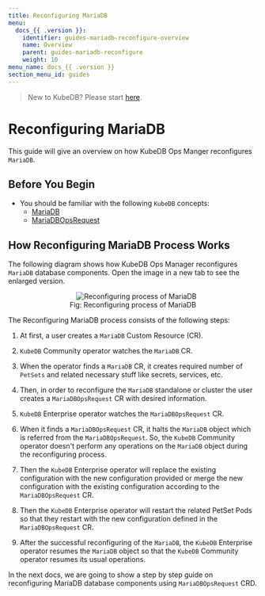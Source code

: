 ```yaml
---
title: Reconfiguring MariaDB
menu:
  docs_{{ .version }}:
    identifier: guides-mariadb-reconfigure-overview
    name: Overview
    parent: guides-mariadb-reconfigure
    weight: 10
menu_name: docs_{{ .version }}
section_menu_id: guides
---
```


> New to KubeDB? Please start [here](/docs/README.md).

# Reconfiguring MariaDB

This guide will give an overview on how KubeDB Ops Manger reconfigures `MariaDB`.

## Before You Begin

- You should be familiar with the following `KubeDB` concepts:
  - [MariaDB](/docs/guides/mariadb/concepts/mariadb)
  - [MariaDBOpsRequest](/docs/guides/mariadb/concepts/opsrequest)

## How Reconfiguring MariaDB Process Works

The following diagram shows how KubeDB Ops Manager reconfigures `MariaDB` database components. Open the image in a new tab to see the enlarged version.

<figure align="center">
  <img alt="Reconfiguring process of MariaDB" src="/docs/guides/mariadb/reconfigure/overview/images/reconfigure.jpeg">
<figcaption align="center">Fig: Reconfiguring process of MariaDB</figcaption>
</figure>

The Reconfiguring MariaDB process consists of the following steps:

1. At first, a user creates a `MariaDB` Custom Resource (CR).

2. `KubeDB` Community operator watches the `MariaDB` CR.

3. When the operator finds a `MariaDB` CR, it creates required number of `PetSets` and related necessary stuff like secrets, services, etc.

4. Then, in order to reconfigure the `MariaDB` standalone or cluster the user creates a `MariaDBOpsRequest` CR with desired information.

5. `KubeDB` Enterprise operator watches the `MariaDBOpsRequest` CR.

6. When it finds a `MariaDBOpsRequest` CR, it halts the `MariaDB` object which is referred from the `MariaDBOpsRequest`. So, the `KubeDB` Community operator doesn't perform any operations on the `MariaDB` object during the reconfiguring process.  

7. Then the `KubeDB` Enterprise operator will replace the existing configuration with the new configuration provided or merge the new configuration with the existing configuration according to the `MariaDBOpsRequest` CR.

8. Then the `KubeDB` Enterprise operator will restart the related PetSet Pods so that they restart with the new configuration defined in the `MariaDBOpsRequest` CR.

9. After the successful reconfiguring of the `MariaDB`, the `KubeDB` Enterprise operator resumes the `MariaDB` object so that the `KubeDB` Community operator resumes its usual operations.

In the next docs, we are going to show a step by step guide on reconfiguring MariaDB database components using `MariaDBOpsRequest` CRD.